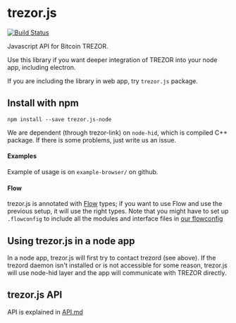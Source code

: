 trezor.js
=========

[![Build Status](https://travis-ci.org/trezor/trezor.js.svg?branch=master)](https://travis-ci.org/trezor/trezor.js)

Javascript API for Bitcoin TREZOR.

Use this library if you want deeper integration of TREZOR into your node app, including electron.

If you are including the library in web app, try `trezor.js` package.

Install with npm
-----

`npm install --save trezor.js-node`

We are dependent (through trezor-link) on `node-hid`, which is compiled C++ package. If there is some problems, just write us an issue.

#### Examples

Example of usage is on `example-browser/` on github.

#### Flow
trezor.js is annotated with [Flow](https://github.com/facebook/flow) types; if you want to use Flow and use the previous setup, it will use the right types. Note that you might have to set up `.flowconfig` to include all the modules and interface files in [our flowconfig](https://github.com/trezor/trezor.js/blob/master/lib/.flowconfig)

Using trezor.js in a node app
-----
In a node app, trezor.js will first try to contact trezord (see above). If the trezord daemon isn't installed or is not accessible for some reason, trezor.js will use node-hid layer and the app will communicate with TREZOR directly.


trezor.js API
---
API is explained in [API.md](https://github.com/trezor/trezor.js/blob/master/API.md)
